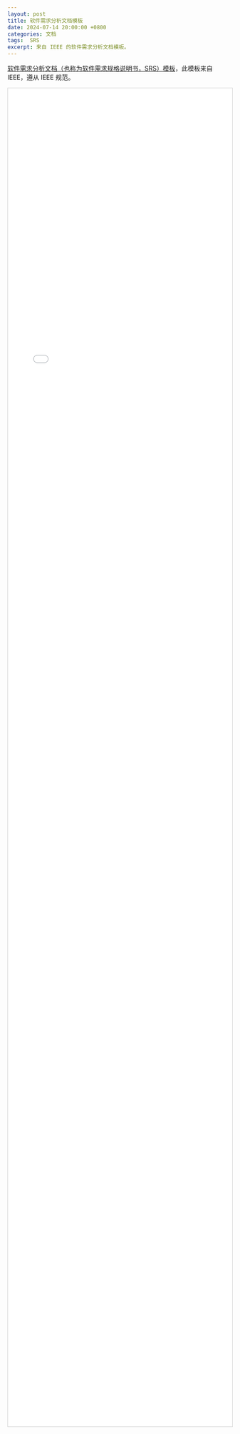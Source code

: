 ```yaml
---
layout: post
title: 软件需求分析文档模板
date: 2024-07-14 20:00:00 +0800
categories: 文档
tags:  SRS
excerpt: 来自 IEEE 的软件需求分析文档模板。
---
```


[软件需求分析文档（也称为软件需求规格说明书，SRS）模板][SRS-Template]，此模板来自 IEEE，遵从 IEEE 规范。

<embed src="/assets/pdfs/srs_template-en.pdf" type="application/pdf" style="width: 100%; height: 3000px; border: 1px solid lightgray;">

[SRS-Template]: /assets/pdfs/srs_template-en.pdf
